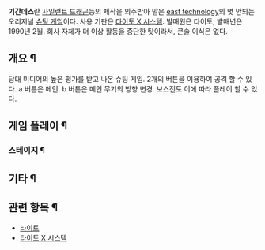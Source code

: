 **기간데스**란 [사일런트 드래곤](%EC%82%AC%EC%9D%BC%EB%9F%B0%ED%8A%B8%20%EB%93%9C%EB%9E%98%EA%B3%A4.md)등의 제작을 외주받아 맡은 [east technology](east%20technology.md)의 몇 안되는 오리지널 [슈팅 게임](%EC%8A%88%ED%8C%85%20%EA%B2%8C%EC%9E%84.md)이다. 사용 기판은 [타이토 X 시스템](%ED%83%80%EC%9D%B4%ED%86%A0%20X%20%EC%8B%9C%EC%8A%A4%ED%85%9C.md). 발매원은 타이토, 발매년은 1990년 2월. 회사 자체가 더 이상 활동을 중단한 탓이라서, 콘솔 이식은 없다.

## 개요 ¶

  

당대 미디어의 높은 평가를 받고 나온 슈팅 게임. 2개의 버튼을 이용하여 공격 할 수 있다. a 버튼은 메인. b 버튼은 메인 무기의 방향
변경. 보스전도 이에 따라 플레이 할 수 있다.  

## 게임 플레이 ¶

  

### 스테이지 ¶

  

## 기타 ¶

  

## 관련 항목 ¶

  

  * [타이토](%ED%83%80%EC%9D%B4%ED%86%A0.md)
  * [타이토 X 시스템](%ED%83%80%EC%9D%B4%ED%86%A0%20X%20%EC%8B%9C%EC%8A%A4%ED%85%9C.md)

